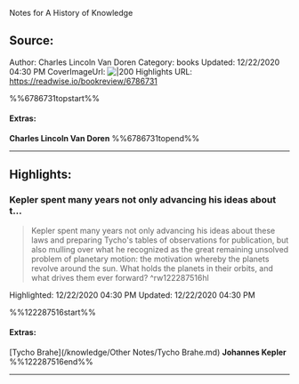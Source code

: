 Notes for A History of Knowledge

## Source:
Author: Charles Lincoln Van Doren
Category: books
Updated: 12/22/2020 04:30 PM
CoverImageUrl: 
![|200](https://books.google.com/books/content?id=Tzmou_a0CCMC&printsec=frontcover&img=1&zoom=5&edge=curl&source=public)
Highlights URL: https://readwise.io/bookreview/6786731

%%6786731topstart%%
#### Extras:
**Charles Lincoln Van Doren**
%%6786731topend%%


 
-----
 ## Highlights:

### Kepler spent many years not only advancing his ideas about t...
>Kepler spent many years not only advancing his ideas about these laws and preparing Tycho's tables of observations for publication, but also mulling over what he recognized as the great remaining unsolved problem of planetary motion: the motivation whereby the planets revolve around the sun. What holds the planets in their orbits, and what drives them ever forward? ^rw122287516hl


Highlighted: 12/22/2020 04:30 PM
Updated: 12/22/2020 04:30 PM

%%122287516start%%
#### Extras:
[Tycho Brahe](/knowledge/Other Notes/Tycho Brahe.md) **Johannes Kepler**
%%122287516end%%



------

